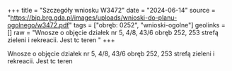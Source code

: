 +++
title = "Szczegóły wniosku W3472"
date = "2024-06-14"
source = "https://bip.brg.gda.pl/images/uploads/wnioski-do-planu-ogolnego/w3472.pdf"
tags = ["obręb: 0252", "wnioski-ogolne"]
geolinks = []
raw = "Wnosze o objęcie działek nr 5, 4/8, 43/6 obręb 252, 253 strefą zieleni i rekreacii. Jest tc teren "
+++

Wnosze o objęcie działek nr 5, 4/8, 43/6 obręb 252, 253 strefą zieleni i rekreacii. Jest tc teren



